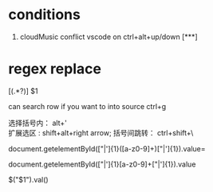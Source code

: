 # conditions

1. cloudMusic conflict vscode  on ctrl+alt+up/down  [***] 


# regex replace   
\[(.*?)\]
$1


 can search row if you want to into source  ctrl+g


 选择括号内： alt+'  
 扩展选区 : shift+alt+right arrow;
 括号间跳转：  ctrl+shift+\










document.getelementById\(["|']{1}([a-z0-9]+)["|']{1}\).value=




document.getelementById\(["|']{1}[a-z0-9]+["|']{1}\).value


$("$1").val()



